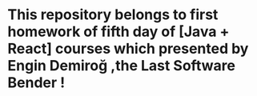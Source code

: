 # This repository belongs to first homework of fifth day of [Java + React] courses which presented by Engin Demiroğ ,the Last Software Bender !
